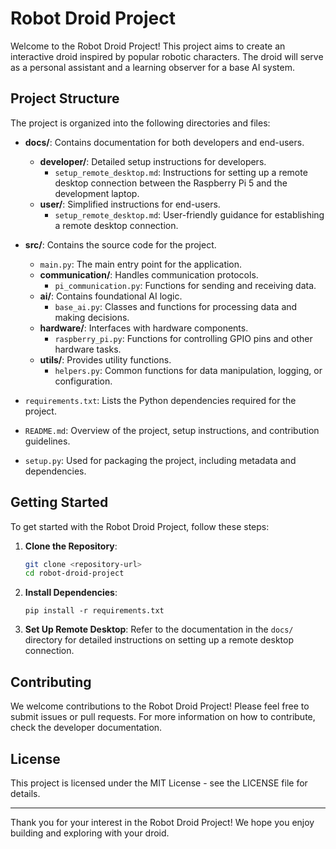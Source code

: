 # Robot Droid Project

Welcome to the Robot Droid Project! This project aims to create an interactive droid inspired by popular robotic characters. The droid will serve as a personal assistant and a learning observer for a base AI system.

## Project Structure

The project is organized into the following directories and files:

- **docs/**: Contains documentation for both developers and end-users.
  - **developer/**: Detailed setup instructions for developers.
    - `setup_remote_desktop.md`: Instructions for setting up a remote desktop connection between the Raspberry Pi 5 and the development laptop.
  - **user/**: Simplified instructions for end-users.
    - `setup_remote_desktop.md`: User-friendly guidance for establishing a remote desktop connection.

- **src/**: Contains the source code for the project.
  - `main.py`: The main entry point for the application.
  - **communication/**: Handles communication protocols.
    - `pi_communication.py`: Functions for sending and receiving data.
  - **ai/**: Contains foundational AI logic.
    - `base_ai.py`: Classes and functions for processing data and making decisions.
  - **hardware/**: Interfaces with hardware components.
    - `raspberry_pi.py`: Functions for controlling GPIO pins and other hardware tasks.
  - **utils/**: Provides utility functions.
    - `helpers.py`: Common functions for data manipulation, logging, or configuration.

- `requirements.txt`: Lists the Python dependencies required for the project.

- `README.md`: Overview of the project, setup instructions, and contribution guidelines.

- `setup.py`: Used for packaging the project, including metadata and dependencies.

## Getting Started

To get started with the Robot Droid Project, follow these steps:

1. **Clone the Repository**: 
   ```bash
   git clone <repository-url>
   cd robot-droid-project
   ```

2. **Install Dependencies**: 
   ```
   pip install -r requirements.txt
   ```

3. **Set Up Remote Desktop**: 
   Refer to the documentation in the `docs/` directory for detailed instructions on setting up a remote desktop connection.

## Contributing

We welcome contributions to the Robot Droid Project! Please feel free to submit issues or pull requests. For more information on how to contribute, check the developer documentation.

## License

This project is licensed under the MIT License - see the LICENSE file for details.

---

Thank you for your interest in the Robot Droid Project! We hope you enjoy building and exploring with your droid.